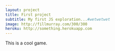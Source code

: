 ```yaml
---
layout: project
title: First project
subtitle: My first JS exploration...#wetwetwet
image: http://fillmurray.com/300/300
heroku: http://something.herokuapp.com
---
```

This is a cool game.
